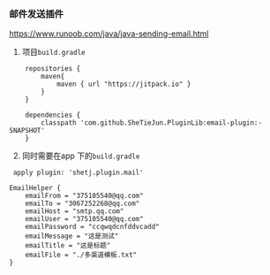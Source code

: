 ### 邮件发送插件

https://www.runoob.com/java/java-sending-email.html


1. 项目`build.gradle`
```
    repositories {
        maven{
            maven { url "https://jitpack.io" }
        }
    }

    dependencies {
        classpath 'com.github.SheTieJun.PluginLib:email-plugin:-SNAPSHOT'
    }
```

2. 同时需要在app 下的`build.gradle`
```
 apply plugin: 'shetj.plugin.mail'
 ```
 ```
 EmailHelper {
     emailFrom = "375105540@qq.com"
     emailTo = "3067252268@qq.com"
     emailHost = "smtp.qq.com"
     emailUser = "375105540@qq.com"
     emailPassword = "ccqwqdcnfddvcadd"
     emailMessage = "这是测试"
     emailTitle = "这是标题"
     emailFile = "./多渠道模板.txt"
 }
```
